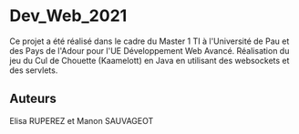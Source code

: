 # Dev_Web_2021

Ce projet a été réalisé dans le cadre du Master 1 TI à l'Université de Pau et des Pays de l'Adour pour l'UE Développement Web Avancé. 
Réalisation du jeu du Cul de Chouette (Kaamelott) en Java en utilisant des websockets et des servlets.

## Auteurs

Elisa RUPEREZ et Manon SAUVAGEOT
